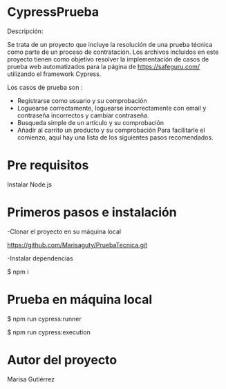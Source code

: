 # CypressPrueba
Descripción:

Se trata de un proyecto que incluye la resolución de una prueba técnica como parte de un proceso de contratación. Los archivos incluidos en este proyecto tienen como objetivo resolver la implementación de casos de prueba web automatizados para la página de https://safeguru.com/ utilizando el framework Cypress.

Los casos de prueba son : 
- Registrarse como usuario y su comprobación
- Loguearse correctamente, loguearse incorrectamente con email y contraseña incorrectos y cambiar contraseña.
- Busqueda simple de un artículo y su comprobación
- Añadir al carrito un producto y su comprobación
Para facilitarle el comienzo, aquí hay una lista de los siguientes pasos recomendados.

# Pre requisitos
Instalar Node.js 

# Primeros pasos e instalación
-Clonar el proyecto en su máquina local

https://github.com/Marisaguty/PruebaTecnica.git

-Instalar dependencias

$ npm i 

# Prueba en máquina local
$ npm run cypress:runner

$ npm run cypress:execution

# Autor del proyecto
Marisa Gutiérrez
